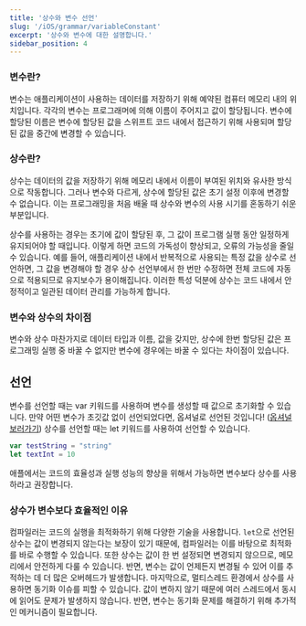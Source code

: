 ```yaml
---
title: '상수와 변수 선언'
slug: '/iOS/grammar/variableConstant'
excerpt: '상수와 변수에 대한 설명합니다.'
sidebar_position: 4
---
```


### 변수란?
변수는 애플리케이션이 사용하는 데이터를 저장하기 위해 예약된 컴퓨터 메모리 내의 위치입니다. 각각의 변수는 프로그래머에 의해 이름이 주어지고 값이 할당됩니다. 변수에 할당된 이름은 변수에 할당된 값을 스위프트 코드 내에서 접근하기 위해 사용되며 할당된 값을 중간에 변경할 수 있습니다.

### 상수란?
상수는 데이터의 값을 저장하기 위해 메모리 내에서 이름이 부여된 위치와 유사한 방식으로 작동합니다. 그러나 변수와 다르게, 상수에 할당된 값은 초기 설정 이후에 변경할 수 없습니다. 이는 프로그래밍을 처음 배울 때 상수와 변수의 사용 시기를 혼동하기 쉬운 부분입니다.

상수를 사용하는 경우는 초기에 값이 할당된 후, 그 값이 프로그램 실행 동안 일정하게 유지되어야 할 때입니다. 이렇게 하면 코드의 가독성이 향상되고, 오류의 가능성을 줄일 수 있습니다. 예를 들어, 애플리케이션 내에서 반복적으로 사용되는 특정 값을 상수로 선언하면, 그 값을 변경해야 할 경우 상수 선언부에서 한 번만 수정하면 전체 코드에 자동으로 적용되므로 유지보수가 용이해집니다. 이러한 특성 덕분에 상수는 코드 내에서 안정적이고 일관된 데이터 관리를 가능하게 합니다.

### 변수와 상수의 차이점
변수와 상수 마찬가지로 데이터 타입과 이름, 값을 갖지만, 상수에 한번 할당된 값은 프로그래밍 실행 중 바꿀 수 없지만 변수에 경우에는 바꿀 수 있다는 차이점이 있습니다.

## 선언
변수를 선언할 때는 var 키워드를 사용하며 변수를 생성할 때 값으로 초기화할 수 있습니다. 만약 어떤 변수가 초깃값 없이 선언되었다면, 옵셔널로 선언된 것입니다! ([옵셔널 보러가기](""))
상수를 선언할 때는 let 키워드를 사용하여 선언할 수 있습니다.
```swift
var testString = "string"
let textInt = 10
```
애플에서는 코드의 효율성과 실행 성능의 향상을 위해서 가능하면 변수보다 상수를 사용하라고 권장합니다.

### 상수가 변수보다 효율적인 이유
컴파일러는 코드의 실행을 최적화하기 위해 다양한 기술을 사용합니다. `let`으로 선언된 상수는 값이 변경되지 않는다는 보장이 있기 때문에, 컴파일러는 이를 바탕으로 최적화를 바로 수행할 수 있습니다. 또한 상수는 값이 한 번 설정되면 변경되지 않으므로, 메모리에서 안전하게 다룰 수 있습니다. 반면, 변수는 값이 언제든지 변경될 수 있어 이를 추적하는 데 더 많은 오버헤드가 발생합니다. 마지막으로, 멀티스레드 환경에서 상수를 사용하면 동기화 이슈를 피할 수 있습니다. 값이 변하지 않기 때문에 여러 스레드에서 동시에 읽어도 문제가 발생하지 않습니다. 반면, 변수는 동기화 문제를 해결하기 위해 추가적인 메커니즘이 필요합니다.
